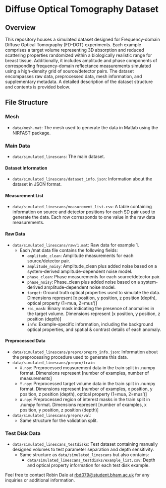 # Diffuse Optical Tomography Dataset

## Overview
This repository houses a simulated dataset designed for Frequency-domain Diffuse Optical Tomography (FD-DOT) experiments. Each example comprises a target volume representing 3D absorption and reduced scattering properties randomized within a biologically realistic range for breast tissue. Additionally, it includes amplitude and phase components of corresponding frequency-domain reflectance measurements simulated using a high-density grid of source/detector pairs. The dataset encompasses raw data, preprocessed data, mesh information, and supplementary metadata. A detailed description of the dataset structure and contents is provided below.

## File Structure

### Mesh 
- `data/mesh.mat`: The mesh used to generate the data in Matlab using the NIRFAST package.

### Main Data 
- `data/simulated_linescans`: The main dataset.

#### Dataset Information
- `data/simulated_linescans/dataset_info.json`: Information about the dataset in JSON format.

#### Measurement List
- `data/simulated_linescans/measurement_list.csv`: A table containing information on source and detector positions for each SD pair used to generate the data. Each row corresponds to one value in the raw data measurements.

#### Raw Data
- `data/simulated_linescans/raw/1.mat`: Raw data for example 1.
  - Each /mat data file contains the following fields:
    - `amplitude_clean`: Amplitude measurements for each source/detector pair.
    - `amplitude_noisy`: Amplitude_clean plus added noise based on a system-derived amplitude-dependent noise model.
    - `phase_clean`: Phase measurements for each source/detector pair.
    - `phase_noisy`: Phase_clean plus added noise based on a system-derived amplitude-dependent noise model.
    - `target`: Ground truth optical properties used to simulate the data. Dimensions represent [x position, y position, z position (depth), optical property (1=mua, 2=mus’)]
    - `roi_mask`: Binary mask indicating the presence of anomalies in the target volume. Dimensions represent [x position, y position, z position (depth)]
    - `info`: Example-specific information, including the background optical properties, and spatial & contrast details of each anomaly.

#### Preprocessed Data 
- `data/simulated_linescans/prepro/prepro_info.json`: Information about the preprocessing procedure used to generate this data.
- `data/simulated_linescans/prepro/train`
  - `X.npy`: Preprocessed measurement data in the train split in .numpy format. Dimensions represent [number of examples, number of measurements]
  - `Y.npy`: Preprocessed target volume data in the train split in .numpy format. Dimensions represent [number of examples, x position, y position, z position (depth), optical property (1=mua, 2=mus’)]
  - `W.npy`: Preprocessed region of interest masks in the train split in .numpy format. Dimensions represent [number of examples, x position, y position, z position (depth)]
- `data/simulated_linescans/prepro/val`:
  - Same structure for the validation split.

### Test Disk Data 
- `data/simulated_linescans_testdisks`: Test dataset containing manually designed volumes to test parameter separation and depth sensitivity. 
  - Same structure as `data/simulated_linescans` but also contains:
    - `data/simulated_linescans_testdisks/example_list.csv`: Depth and optical property information for each test disk example.

Feel free to contact Robin Dale at rbd079@student.bham.ac.uk for any inquiries or additional information.
